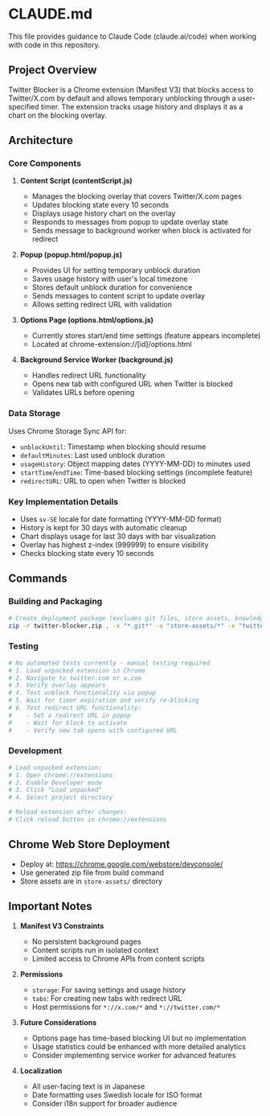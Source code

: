 # CLAUDE.md

This file provides guidance to Claude Code (claude.ai/code) when working with code in this repository.

## Project Overview

Twitter Blocker is a Chrome extension (Manifest V3) that blocks access to Twitter/X.com by default and allows temporary unblocking through a user-specified timer. The extension tracks usage history and displays it as a chart on the blocking overlay.

## Architecture

### Core Components

1. **Content Script (contentScript.js)**
   - Manages the blocking overlay that covers Twitter/X.com pages
   - Updates blocking state every 10 seconds
   - Displays usage history chart on the overlay
   - Responds to messages from popup to update overlay state
   - Sends message to background worker when block is activated for redirect

2. **Popup (popup.html/popup.js)**
   - Provides UI for setting temporary unblock duration
   - Saves usage history with user's local timezone
   - Stores default unblock duration for convenience
   - Sends messages to content script to update overlay
   - Allows setting redirect URL with validation

3. **Options Page (options.html/options.js)**
   - Currently stores start/end time settings (feature appears incomplete)
   - Located at chrome-extension://[id]/options.html

4. **Background Service Worker (background.js)**
   - Handles redirect URL functionality
   - Opens new tab with configured URL when Twitter is blocked
   - Validates URLs before opening

### Data Storage

Uses Chrome Storage Sync API for:
- `unblockUntil`: Timestamp when blocking should resume
- `defaultMinutes`: Last used unblock duration
- `usageHistory`: Object mapping dates (YYYY-MM-DD) to minutes used
- `startTime`/`endTime`: Time-based blocking settings (incomplete feature)
- `redirectURL`: URL to open when Twitter is blocked

### Key Implementation Details

- Uses `sv-SE` locale for date formatting (YYYY-MM-DD format)
- History is kept for 30 days with automatic cleanup
- Chart displays usage for last 30 days with bar visualization
- Overlay has highest z-index (999999) to ensure visibility
- Checks blocking state every 10 seconds

## Commands

### Building and Packaging
```bash
# Create deployment package (excludes git files, store assets, knowledge folder)
zip -r twitter-blocker.zip . -x "*.git*" -x "store-assets/*" -x "twitter-blocker.zip" -x "*.DS_Store" -x "knowledge/*" -x "icon/twitter-blocker.png" -x "icon/icon.png"
```

### Testing
```bash
# No automated tests currently - manual testing required
# 1. Load unpacked extension in Chrome
# 2. Navigate to twitter.com or x.com
# 3. Verify overlay appears
# 4. Test unblock functionality via popup
# 5. Wait for timer expiration and verify re-blocking
# 6. Test redirect URL functionality:
#    - Set a redirect URL in popup
#    - Wait for block to activate
#    - Verify new tab opens with configured URL
```

### Development
```bash
# Load unpacked extension:
# 1. Open chrome://extensions
# 2. Enable Developer mode
# 3. Click "Load unpacked"
# 4. Select project directory

# Reload extension after changes:
# Click reload button in chrome://extensions
```

## Chrome Web Store Deployment
- Deploy at: https://chrome.google.com/webstore/devconsole/
- Use generated zip file from build command
- Store assets are in `store-assets/` directory

## Important Notes

1. **Manifest V3 Constraints**
   - No persistent background pages
   - Content scripts run in isolated context
   - Limited access to Chrome APIs from content scripts

2. **Permissions**
   - `storage`: For saving settings and usage history
   - `tabs`: For creating new tabs with redirect URL
   - Host permissions for `*://x.com/*` and `*://twitter.com/*`

3. **Future Considerations**
   - Options page has time-based blocking UI but no implementation
   - Usage statistics could be enhanced with more detailed analytics
   - Consider implementing service worker for advanced features

4. **Localization**
   - All user-facing text is in Japanese
   - Date formatting uses Swedish locale for ISO format
   - Consider i18n support for broader audience